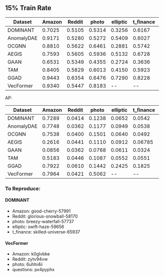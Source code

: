 
## 15\% Train Rate

|Dataset|Amazon|Reddit|photo|elliptic|t_finance|tolokers|questions
|-|-|-|-|-|-|-|-|
|DOMINANT|0.7025|0.5105|0.5314|0.3256|0.6167|0.5121|0.5454|
|AnomalyDAE|0.9171|0.5280|0.5272|0.5409|0.6027|0.6074|0.5347|
|OCGNN|0.8810|0.5622|0.6461|0.2881|0.5742|0.4803|0.5578|
|AEGIS|0.7593|0.5605|0.5936|0.5132|0.6728|0.4451|0.5344|
|GAAN|0.6531|0.5349|0.4355|0.2724|0.3636|0.3578|0.4840|
|TAM|0.8405|0.5829|0.6013|0.4150|0.5923|0.4847|0.5222|
|GGAD|0.9443|0.6354|0.6476|0.7290|0.8228|0.5340|0.4639
|VecFormer|0.9340|0.5447|0.8183|--|--|--|--

AP:

|Dataset|Amazon|Reddit|photo|elliptic|t_finance|tolokers|questions
|-|-|-|-|-|-|-|-|
|DOMINANT|0.7289|0.0414|0.1238|0.0652|0.0542|0.2217|0.0314|
|AnomalyDAE|0.7748|0.0362|0.1177|0.0949|0.0538|0.2697|0.0317|
|OCGNN|0.7538|0.0400|0.1501|0.0640|0.0492|0.2138|0.0354|
|AEGIS|0.2616|0.0441|0.1110|0.0912|0.06785|0.1943|0.0313|
|GAAN|0.0856|0.0362|0.0768|0.0611|0.0324|0.1693|0.0359|
|TAM|0.5183|0.0446|0.1087|0.0552|0.0551|0.2178|0.0391|
|GGAD|0.7922|0.0610|0.1442|0.2425|0.1825|0.2502|0.0272
|VecFormer|0.7964|0.0421|0.5062|--|--|--|--

### To Reproduce:

#### DOMINANT

- Amazon: good-cherry-57991
- Reddit: glorious-snowball-58170
- photo: breezy-waterfall-57737
- elliptic: swift-haze-59656
- t_finance: skilled-universe-65937

#### VecFormer

- Amazon: k0glvbke
- Reddit: zytv94vw
- photo: 6uhhi4ii
- questions: px4pyphx